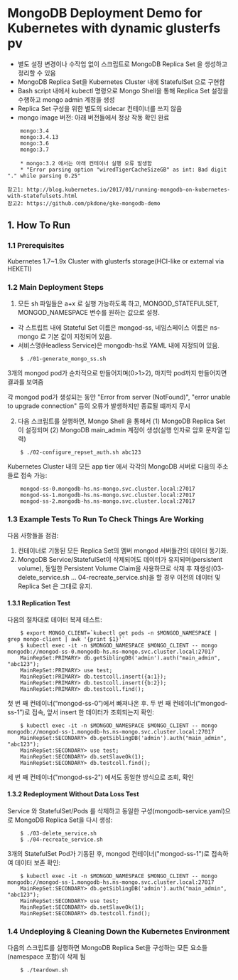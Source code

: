 # MongoDB Deployment Demo for Kubernetes with dynamic glusterfs pv

* 별도 설정 변경이나 수작업 없이 스크립트로 MongoDB Replica Set 을 생성하고 정리할 수 있음
* MongoDB Replica Set을 Kubernetes Cluster 내에 StatefulSet 으로 구현함
* Bash script 내에서 kubectl 명령으로 Mongo Shell을 통해 Replica Set 설정을 수행하고 mongo admin 계정을 생성
* Replica Set 구성을 위한 별도의 sidecar 컨테이너를 쓰지 않음
* mongo image 버전: 아래 버전들에서 정상 작동 확인 완료
```
    mongo:3.4
    mongo:3.4.13
    mongo:3.6
    mongo:3.7

    * mongo:3.2 에서는 아래 컨테이너 실행 오류 발생함
    * "Error parsing option "wiredTigerCacheSizeGB" as int: Bad digit "." while parsing 0.25"
```

```
참고1: http://blog.kubernetes.io/2017/01/running-mongodb-on-kubernetes-with-statefulsets.html
참고2: https://github.com/pkdone/gke-mongodb-demo
```

## 1. How To Run

### 1.1 Prerequisites

Kubernetes 1.7~1.9x Cluster with glusterfs storage(HCI-like or external via HEKETI)

### 1.2 Main Deployment Steps 

1. 모든 sh 파일들은 a+x 로 실행 가능하도록 하고, MONGOD_STATEFULSET, MONGOD_NAMESPACE 변수를 원하는 값으로 설정.

* 각 스트립트 내에 Stateful Set 이름은 mongod-ss, 네임스페이스 이름은 ns-mongo 로 기본 값이 지정되어 있음.
* 서비스명(Headless Service)은 mongodb-hs로 YAML 내에 지정되어 있음.

```
    $ ./01-generate_mongo_ss.sh
```

3개의 mongod pod가 순차적으로 만들어지며(0>1>2), 마지막 pod까지 만들어지면 결과를 보여줌

각 mongod pod가 생성되는 동안 "Error from server (NotFound)", "error unable to upgrade connection" 등의 오류가 발생하지만 종료될 떄까지 무시


2. 다음 스크립트를 실행하면, Mongo Shell 을 통해서 (1) MongoDB Replica Set 이 설정되며 (2) MongoDB main_admin 계정이 생성(실행 인자로 암호 문자열 입력)

```
    $ ./02-configure_repset_auth.sh abc123
```

Kubernetes Cluster 내의 모든 app tier 에서 각각의 MongoDB 서버로 다음의 주소들로 접속 가능:

```
    mongod-ss-0.mongodb-hs.ns-mongo.svc.cluster.local:27017
    mongod-ss-1.mongodb-hs.ns-mongo.svc.cluster.local:27017
    mongod-ss-2.mongodb-hs.ns-mongo.svc.cluster.local:27017
```

### 1.3 Example Tests To Run To Check Things Are Working

다음 사항들을 점검:

1. 컨테이너로 기동된 모든 Replica Set의 멤버 mongod 서버들간의 데이터 동기화.
2. MongoDB Service/StatefulSet이 삭제되어도 데이터가 유지되며(persistent volume), 동일한 Persistent Volume Claim을 사용하므로 삭제 후 재생성(03-delete_service.sh ... 04-recreate_service.sh)을 할 경우 이전의 데이터 및 Replica Set 은 그대로 유지.


#### 1.3.1 Replication Test

다음의 절차대로 데이터 복제 테스트:

```
    $ export MONGO_CLIENT=`kubectl get pods -n $MONGOD_NAMESPACE | grep mongo-client | awk '{print $1}'`
    $ kubectl exec -it -n $MONGOD_NAMESPACE $MONGO_CLIENT -- mongo mongodb://mongod-ss-0.mongodb-hs.ns-mongo.svc.cluster.local:27017
    MainRepSet:PRIMARY> db.getSiblingDB('admin').auth("main_admin", "abc123");
    MainRepSet:PRIMARY> use test;
    MainRepSet:PRIMARY> db.testcoll.insert({a:1});
    MainRepSet:PRIMARY> db.testcoll.insert({b:2});
    MainRepSet:PRIMARY> db.testcoll.find();
```


첫 번 째 컨테이너(“mongod-ss-0”)에서 빠져나온 후. 두 번 째 컨테이너(“mongod-ss-1”)로 접속, 앞서 insert 한 데이터가 조회되는지 확인:

```
    $ kubectl exec -it -n $MONGOD_NAMESPACE $MONGO_CLIENT -- mongo mongodb://mongod-ss-1.mongodb-hs.ns-mongo.svc.cluster.local:27017
    MainRepSet:SECONDARY> db.getSiblingDB('admin').auth("main_admin", "abc123");
    MainRepSet:SECONDARY> use test;
    MainRepSet:SECONDARY> db.setSlaveOk(1);
    MainRepSet:SECONDARY> db.testcoll.find();
```

세 번 째 컨테이너("mongod-ss-2") 에서도 동일한 방식으로 조회, 확인


#### 1.3.2 Redeployment Without Data Loss Test

Service 와 StatefulSet/Pods 를 삭제하고 동일한 구성(mongodb-service.yaml)으로 MongoDB Replica Set을 다시 생성:

```
    $ ./03-delete_service.sh
    $ ./04-recreate_service.sh
```


3개의 StatefulSet Pod가 기동된 후, mongod 컨테이너("mongod-ss-1")로 접속하여 데이터 보존 확인:

```
    $ kubectl exec -it -n $MONGOD_NAMESPACE $MONGO_CLIENT -- mongo mongodb://mongod-ss-1.mongodb-hs.ns-mongo.svc.cluster.local:27017
    MainRepSet:SECONDARY> db.getSiblingDB('admin').auth("main_admin", "abc123");
    MainRepSet:SECONDARY> use test;
    MainRepSet:SECONDARY> db.setSlaveOk(1);
    MainRepSet:SECONDARY> db.testcoll.find();
```


### 1.4 Undeploying & Cleaning Down the Kubernetes Environment

다음의 스크립트를 실행하면 MongoDB Replica Set을 구성하는 모든 요소들(namespace 포함)이 삭제 됨 

```
    $ ./teardown.sh
```
